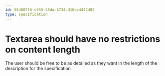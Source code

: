 ```yaml
---
id: 55d807f6-c955-48da-8734-d10ec4442492
type: specification
---
```


# Textarea should have no restrictions on content length

The user should be free to be as detailed as they want in the length of the description for the specification
